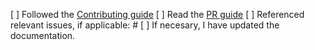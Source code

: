[ ] Followed the [Contributing guide](https://github.com/kai-tub/latex-beamer-pure-minimalistic/blob/master/CONTRIBUTING.md)
[ ] Read the [PR guide](https://github.com/kai-tub/latex-beamer-pure-minimalistic/blob/master/CONTRIBUTING.md#pr-guide) 
[ ] Referenced relevant issues, if applicable: #
[ ] If necesary, I have updated the documentation.
